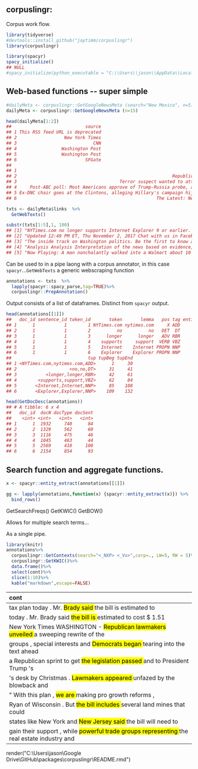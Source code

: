 corpuslingr:
------------

Corpus work flow.

``` r
library(tidyverse)
#devtools::install_github("jaytimm/corpuslingr")
library(corpuslingr)
```

``` r
library(spacyr)
spacy_initialize()
## NULL
#spacy_initialize(python_executable = "C:\\Users\\jason\\AppData\\Local\\Programs\\Python\\Python36\\python.exe")
```

Web-based functions -- super simple
-----------------------------------

``` r
#dailyMeta <- corpuslingr::GetGoogleNewsMeta (search="New Mexico", n=5)
dailyMeta <- corpuslingr::GetGoogleNewsMeta (n=15)

head(dailyMeta[1:2])
##                            source
## 1 This RSS feed URL is deprecated
## 2                  New York Times
## 3                             CNN
## 4                 Washington Post
## 5                 Washington Post
## 6                          SFGate
##                                                                                                           titles
## 1                                                                                This RSS feed URL is deprecated
## 2                                                           Republican Plan Delivers Permanent Corporate Tax Cut
## 3                                       Terror suspect wanted to attack people on Brooklyn Bridge, documents say
## 4     Post-ABC poll: Most Americans approve of Trump-Russia probe, and nearly half think Trump committed a crime
## 5 Ex-DNC chair goes at the Clintons, alleging Hillary's campaign hijacked DNC during primary with Bernie Sanders
## 6                                                     The Latest: Neighbors: Walmart suspect unfriendly, hostile
```

``` r
txts <- dailyMeta$links  %>% 
  GetWebTexts()

substr(txts[1:5],1, 100)
## [1] "NYTimes.com no longer supports Internet Explorer 9 or earlier. Please upgrade your browser. LEARN MO"
## [2] "Updated 12:49 PM ET, Thu November 2, 2017 Chat with us in Facebook Messenger. Find out what's happen"
## [3] "The inside track on Washington politics. Be the first to know about new stories from PowerPost. Sign"
## [4] "Analysis Analysis Interpretation of the news based on evidence, including data, as well as anticipat"
## [5] "Now Playing: A man nonchalantly walked into a Walmart about 10 miles north of Denver and immediately"
```

Can be used to in a pipe laong with a corpus annotator, in this case `spacyr`...`GetWebTexts` a generic webscraping function

``` r
annotations <- txts  %>%
  lapply(spacyr::spacy_parse,tag=TRUE)%>%
  corpuslingr::PrepAnnotation()
```

Output consists of a list of dataframes. Distinct from `spacyr` output.

``` r
head(annotations[[1]])
##   doc_id sentence_id token_id       token       lemma   pos tag entity
## 1      1           1        1 NYTimes.com nytimes.com     X ADD       
## 2      1           1        2          no          no   DET  DT       
## 3      1           1        3      longer      longer   ADV RBR       
## 4      1           1        4    supports     support  VERB VBZ       
## 5      1           1        5    Internet    Internet PROPN NNP       
## 6      1           1        6    Explorer    Explorer PROPN NNP       
##                             tup tupBeg tupEnd
## 1 <NYTimes.com,nytimes.com,ADD>      1     30
## 2                    <no,no,DT>     31     41
## 3           <longer,longer,RBR>     42     61
## 4        <supports,support,VBZ>     62     84
## 5       <Internet,Internet,NNP>     85    108
## 6       <Explorer,Explorer,NNP>    109    132
```

``` r
head(GetDocDesc(annotations))
## # A tibble: 6 x 4
##   doc_id  docN docType docSent
##    <int> <int>   <int>   <int>
## 1      1  1932     740      84
## 2      2  1329     562      60
## 3      3  1116     475      46
## 4      4  1045     463      44
## 5      5  2569     418     100
## 6      6  2154     854      93
```

Search function and aggregate functions.
----------------------------------------

``` r
x <- spacyr::entity_extract(annotations[[1]])

gg <- lapply(annotations,function(x) {spacyr::entity_extract(x)}) %>%
  bind_rows()
```

GetSearchFreqs() GetKWIC() GetBOW()

Allows for multiple search terms...

As a single pipe.

``` r
library(knitr)
annotations%>%
  corpuslingr::GetContexts(search="<_NXP> <_Vx>",corp=., LW=5, RW = 5)%>%
  corpuslingr::GetKWIC()%>%
  data.frame()%>%
  select(cont)%>%
  slice(1:10)%>%
  kable("markdown",escape=FALSE) 
```

<table>
<colgroup>
<col width="100%" />
</colgroup>
<thead>
<tr class="header">
<th align="left">cont</th>
</tr>
</thead>
<tbody>
<tr class="odd">
<td align="left">tax plan today . Mr. <mark> Brady said </mark> the bill is estimated to</td>
</tr>
<tr class="even">
<td align="left">today . Mr. Brady said <mark> the bill is </mark> estimated to cost $ 1.51</td>
</tr>
<tr class="odd">
<td align="left">New York Times WASHINGTON - <mark> Republican lawmakers unveiled </mark> a sweeping rewrite of the</td>
</tr>
<tr class="even">
<td align="left">groups , special interests and <mark> Democrats began </mark> tearing into the text ahead</td>
</tr>
<tr class="odd">
<td align="left">a Republican sprint to get <mark> the legislation passed </mark> and to President Trump 's</td>
</tr>
<tr class="even">
<td align="left">'s desk by Christmas . <mark> Lawmakers appeared </mark> unfazed by the blowback and</td>
</tr>
<tr class="odd">
<td align="left">&quot; With this plan , <mark> we are </mark> making pro growth reforms ,</td>
</tr>
<tr class="even">
<td align="left">Ryan of Wisconsin . But <mark> the bill includes </mark> several land mines that could</td>
</tr>
<tr class="odd">
<td align="left">states like New York and <mark> New Jersey said </mark> the bill will need to</td>
</tr>
<tr class="even">
<td align="left">gain their support , while <mark> powerful trade groups representing </mark> the real estate industry and</td>
</tr>
</tbody>
</table>

render("C:\\Users\\jason\\Google Drive\\GitHub\\packages\\corpuslingr\\README.rmd")
